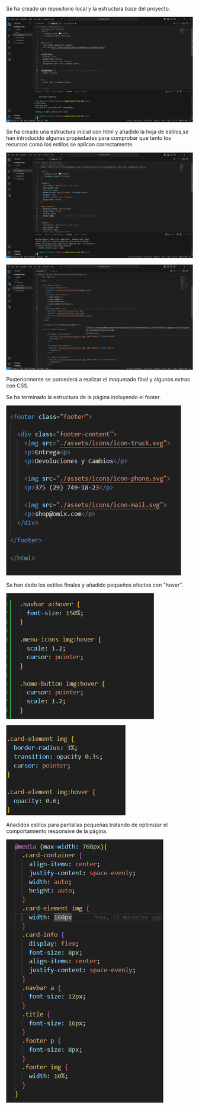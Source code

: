 Se ha creado un repositorio local y la estructura base del proyecto. 

![alt text](screenshots/Screenshot_1.png)

Se ha creado una estructura inicial con html y añadido la hoja de estilos,se han introducido algunas propiedades para comprobar que tanto los recursos como los estilos se aplican correctamente.

![alt text](screenshots/Screenshot_2.png)

![alt text](screenshots/Screenshot_3.png)

Posteriormente se porcederá a realizar el maquetado final y algunos extras con CSS.

Se ha terminado la estructura de la página incluyendo el footer.

![alt text](screenshots/Screenshot_6.png)

Se han dado los estilos finales y añadido pequeños efectos con "hover".

![alt text](screenshots/Screenshot_4.png)

![alt text](screenshots/Screenshot_5.png)

Añadidos estilos para pantallas pequeñas tratando de optimizar el comportamiento responsive de la página.

![alt text](screenshots/Screenshot_7.png)
